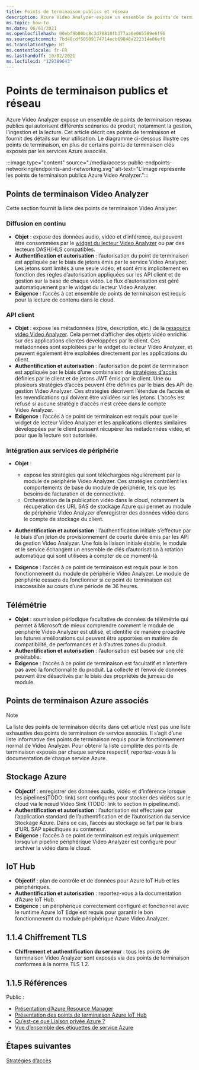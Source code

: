 ```yaml
---
title: Points de terminaison publics et réseau
description: Azure Video Analyzer expose un ensemble de points de terminaison réseau publics qui autorisent différents scénarios de produit, notamment la gestion, l’ingestion et la lecture. Cet article explique comment accéder aux points de terminaison publics et aux réseaux.
ms.topic: how-to
ms.date: 06/01/2021
ms.openlocfilehash: 0debf9b00bc8c3d78810fb377aa6e065589e6f96
ms.sourcegitcommit: 7bd48cdf50509174714ecb69848a222314e06ef6
ms.translationtype: HT
ms.contentlocale: fr-FR
ms.lasthandoff: 10/02/2021
ms.locfileid: "129389643"
---
```

# <a name="public-endpoints-and-networking"></a>Points de terminaison publics et réseau

Azure Video Analyzer expose un ensemble de points de terminaison réseau publics qui autorisent différents scénarios de produit, notamment la gestion, l’ingestion et la lecture. Cet article décrit ces points de terminaison et fournit des détails sur leur utilisation. Le diagramme ci-dessous illustre ces points de terminaison, en plus de certains points de terminaison clés exposés par les services Azure associés.

:::image type="content" source="./media/access-public-endpoints-networking/endpoints-and-networking.svg" alt-text="L’image représente les points de terminaison publics Azure Video Analyzer.":::

## <a name="video-analyzer-endpoints"></a>Points de terminaison Video Analyzer 

Cette section fournit la liste des points de terminaison Video Analyzer.

### <a name="streaming"></a>Diffusion en continu

* **Objet** : expose des données audio, vidéo et d’inférence, qui peuvent être consommées par le [widget du lecteur Video Analyzer](player-widget.md) ou par des lecteurs DASH/HLS compatibles.
* **Authentification et autorisation** : l’autorisation du point de terminaison est appliquée par le biais de jetons émis par le service Video Analyzer. Les jetons sont limités à une seule vidéo, et sont émis implicitement en fonction des règles d’autorisation appliquées sur les API client et de gestion sur la base de chaque vidéo. Le flux d’autorisation est géré automatiquement par le widget du lecteur Video Analyzer.
* **Exigence** : l’accès à cet ensemble de points de terminaison est requis pour la lecture de contenu dans le cloud.

### <a name="client-apis"></a>API client

* **Objet** : expose les métadonnées (titre, description, etc.) de la [ressource vidéo Video Analyzer](terminology.md#video). Cela permet d’afficher des objets vidéo enrichis sur des applications clientes développées par le client. Ces métadonnées sont exploitées par le widget du lecteur Video Analyzer, et peuvent également être exploitées directement par les applications du client.
* **Authentification et autorisation** : l’autorisation de point de terminaison est appliquée par le biais d’une combinaison de [stratégies d’accès](access-policies.md) définies par le client et de jetons JWT émis par le client. Une ou plusieurs stratégies d’accès peuvent être définies par le biais des API de gestion Video Analyzer. Ces stratégies décrivent l’étendue de l’accès et les revendications qui doivent être validées sur les jetons. L’accès est refusé si aucune stratégie d’accès n’est créée dans le compte Video Analyzer.
* **Exigence** : l’accès à ce point de terminaison est requis pour que le widget de lecteur Video Analyzer et les applications clientes similaires développées par le client puissent récupérer les métadonnées vidéo, et pour que la lecture soit autorisée.

### <a name="edge-service-integration"></a>Intégration aux services de périphérie

* **Objet** : 

    * expose les stratégies qui sont téléchargées régulièrement par le module de périphérie Video Analyzer. Ces stratégies contrôlent les comportements de base du module de périphérie, tels que les besoins de facturation et de connectivité.
    * Orchestration de la publication vidéo dans le cloud, notamment la récupération des URL SAS de stockage Azure qui permet au module de périphérie Video Analyzer d’enregistrer des données vidéo dans le compte de stockage du client.
* **Authentification et autorisation** : l’authentification initiale s’effectue par le biais d’un jeton de provisionnement de courte durée émis par les API de gestion Video Analyzer. Une fois la liaison initiale établie, le module et le service échangent un ensemble de clés d’autorisation à rotation automatique qui sont utilisées à compter de ce moment-là.
* **Exigence** : l’accès à ce point de terminaison est requis pour le bon fonctionnement du module de périphérie Video Analyzer. Le module de périphérie cessera de fonctionner si ce point de terminaison est inaccessible au cours d’une période de 36 heures.

## <a name="telemetry"></a>Télémétrie

* **Objet** : soumission périodique facultative de données de télémétrie qui permet à Microsoft de mieux comprendre comment le module de périphérie Video Analyzer est utilisé, et identifie de manière proactive les futures améliorations qui peuvent être apportées en matière de compatibilité, de performances et à d’autres zones du produit.
* **Authentification et autorisation** : l’autorisation est basée sur une clé préétablie.
* **Exigence** : l’accès à ce point de terminaison est facultatif et n’interfère pas avec la fonctionnalité du produit. La collecte et l’envoi de données peuvent être désactivés par le biais des propriétés de jumeau de module.

## <a name="associated-azure-endpoints"></a>Points de terminaison Azure associés 

> [!NOTE]
> La liste des points de terminaison décrits dans cet article n’est pas une liste exhaustive des points de terminaison de service associés. Il s’agit d’une liste informative des points de terminaison requis pour le fonctionnement normal de Video Analyzer. Pour obtenir la liste complète des points de terminaison exposés par chaque service respectif, reportez-vous à la documentation de chaque service Azure.

## <a name="azure-storage"></a>Stockage Azure

* **Objectif** : enregistrer des données audio, vidéo et d’inférence lorsque les pipelines(TODO: link) sont configurés pour stocker des vidéos sur le cloud via le nœud Video Sink (TODO: link to section in pipeline.md).
* **Authentification et autorisation** : l’autorisation est effectuée par l’application standard de l’authentification et de l’autorisation du service Stockage Azure. Dans ce cas, l’accès au stockage se fait par le biais d’URL SAP spécifiques au conteneur.
* **Exigence** : l’accès à ce point de terminaison est requis uniquement lorsqu’un pipeline périphérique Video Analyzer est configuré pour archiver la vidéo dans le cloud.

## <a name="iot-hub"></a>IoT Hub

* **Objectif** : plan de contrôle et de données pour Azure IoT Hub et les périphériques.
* **Authentification et autorisation** : reportez-vous à la documentation d’Azure IoT Hub.
* **Exigence** : un périphérique correctement configuré et fonctionnel avec le runtime Azure IoT Edge est requis pour garantir le bon fonctionnement du module périphérique Azure Video Analyzer.

## <a name="114----tls-encryption"></a>1.1.4 Chiffrement TLS 

* **Chiffrement et authentification du serveur** : tous les points de terminaison Video Analyzer sont exposés via des points de terminaison conformes à la norme TLS 1.2.

## <a name="115----references"></a>1.1.5 Références 

Public :

* [Présentation d’Azure Resource Manager](../../azure-resource-manager/management/overview.md)
* [Présentation des points de terminaison Azure IoT Hub](../../iot-hub/iot-hub-devguide-endpoints.md)
* [Qu’est-ce que Liaison privée Azure ?](../../private-link/private-link-overview.md)
* [Vue d’ensemble des étiquettes de service Azure](../../virtual-network/service-tags-overview.md)

## <a name="next-steps"></a>Étapes suivantes

[Stratégies d’accès](access-policies.md) 
